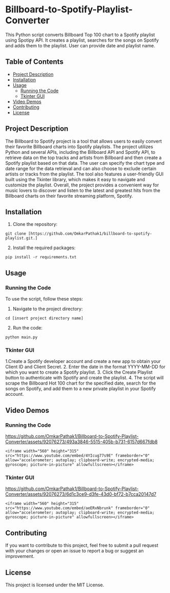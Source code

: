 # Billboard-to-Spotify-Playlist-Converter

This Python script converts Billboard Top 100 chart to a Spotify playlist using Spotipy API. It creates a playlist, searches for the songs on Spotify and adds them to the playlist. User can provide date and playlist name.

## Table of Contents

- [Project Description](#project-description)
- [Installation](#installation)
- [Usage](#usage)
  - [Running the Code](#running-the-code)
  - [Tkinter GUI](#tkinter-gui)
- [Video Demos](#video-demos)
- [Contributing](#contributing)
- [License](#license)

## Project Description

The Billboard to Spotify project is a tool that allows users to easily convert their favorite Billboard charts into Spotify playlists. The project utilizes Python and several APIs, including the Billboard API and Spotify API, to retrieve data on the top tracks and artists from Billboard and then create a Spotify playlist based on that data. The user can specify the chart type and date range for the data retrieval and can also choose to exclude certain artists or tracks from the playlist. The tool also features a user-friendly GUI built using the Tkinter library, which makes it easy to navigate and customize the playlist. Overall, the project provides a convenient way for music lovers to discover and listen to the latest and greatest hits from the Billboard charts on their favorite streaming platform, Spotify.

## Installation

1. Clone the repository:

```
git clone [https://github.com/OmkarPathak1/billboard-to-spotify-playlist.git.]
```

2. Install the required packages:

```
pip install -r requirements.txt
```

## Usage

### Running the Code

To use the script, follow these steps:

1. Navigate to the project directory:

```
cd [insert project directory name]
```

2. Run the code:

```
python main.py
```

### Tkinter GUI

1.Create a Spotify developer account and create a new app to obtain your Client ID and Client Secret.
2. Enter the date in the format YYYY-MM-DD for which you want to create a Spotify playlist.
3. Click the Create Playlist button to authenticate with Spotify and create the playlist.
4. The script will scrape the Billboard Hot 100 chart for the specified date, search for the songs on Spotify, and add them to a new private playlist in your Spotify account.


## Video Demos



### Running the Code



https://github.com/OmkarPathak1/Billboard-to-Spotify-Playlist-Converter/assets/92076273/493a3846-5515-405b-b731-6157d667fdb8


```<iframe width="560" height="315" src="https://www.youtube.com/embed/4YIcug77s9E" frameborder="0" allow="accelerometer; autoplay; clipboard-write; encrypted-media; gyroscope; picture-in-picture" allowfullscreen></iframe>```

### Tkinter GUI


https://github.com/OmkarPathak1/Billboard-to-Spotify-Playlist-Converter/assets/92076273/6d1c3ce9-d3fe-43d0-bf72-b7cca20147d7


```<iframe width="560" height="315" src="https://www.youtube.com/embed/aeERxNbrunk" frameborder="0" allow="accelerometer; autoplay; clipboard-write; encrypted-media; gyroscope; picture-in-picture" allowfullscreen></iframe>```

## Contributing

If you want to contribute to this project, feel free to submit a pull request with your changes or open an issue to report a bug or suggest an improvement.

## License

This project is licensed under the MIT License.
